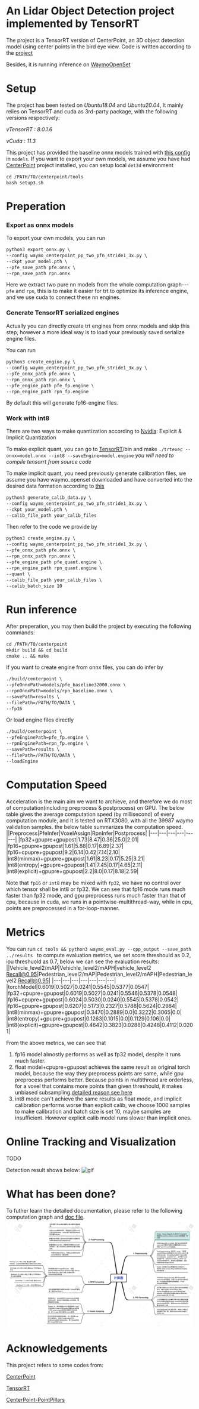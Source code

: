 # An Lidar Object Detection project implemented by TensorRT 

The project is a TensorRT version of CenterPoint, an 3D object detection model using center points in the bird eye view.
Code is written according to the [project](https://github.com/tianweiy/CenterPoint.git)

Besides, it is running inference on [WaymoOpenSet](https://waymo.com/intl/en_us/dataset-download-terms) 


# Setup

The project has been tested on *Ubuntu18.04* and *Ubuntu20.04*, 
It mainly relies on TensorRT and cuda as 3rd-party package,  with the following versions respectively:

*vTensorRT : 8.0.1.6*

*vCuda : 11.3*

This project has provided the baseline onnx models trained with [this config](https://github.com/tianweiy/CenterPoint/blob/master/configs/waymo/pp/waymo_centerpoint_pp_two_pfn_stride1_3x.py) in `models`. If you want to export your own models, we assume you have had [CenterPoint](https://github.com/tianweiy/CenterPoint.git) project installed, you can setup local `det3d` environment 

```
cd /PATH/TO/centerpoint/tools 
bash setup3.sh
```

# Preperation 

###  Export as onnx models
To export your own models, you can run
```
python3 export_onnx.py \
--config waymo_centerpoint_pp_two_pfn_stride1_3x.py \
--ckpt your_model.pth \
--pfe_save_path pfe.onnx \
--rpn_save_path rpn.onnx
```
Here we extract two pure nn models from the whole computation graph---`pfe` and `rpn`, this is to make it easier for trt to optimize its inference engine, 
and we use cuda to connect these nn engines.

###  Generate TensorRT serialized engines
Actually you can directly create trt engines from onnx models and skip this step, however a more ideal way is to load your previously saved serialize engine files.

You can run 
```
python3 create_engine.py \
--config waymo_centerpoint_pp_two_pfn_stride1_3x.py \
--pfe_onnx_path pfe.onnx \
--rpn_onnx_path rpn.onnx \
--pfe_engine_path pfe_fp.engine \
--rpn_engine_path rpn_fp.engine
```
By default this will generate fp16-engine files.

### Work with int8

There are two ways to make quantization according to [Nvidia](https://docs.nvidia.com/deeplearning/tensorrt/developer-guide/#working-with-int8): Explicit  & Implicit Quantization

To make explicit quant, you can go to [TensorRT](https://github.com/NVIDIA/TensorRT)/bin and make 
`./trtexec --onnx=model.onnx --int8 --saveEngine=model.engine`
*you will need to compile tensorrt from source code*

To make implicit quant, you need previously generate calibration files, we assume you have waymo_openset downloaded and have converted into the desired data formation according to [this](https://github.com/tianweiy/CenterPoint/blob/master/docs/WAYMO.md)

```
python3 generate_calib_data.py \
--config waymo_centerpoint_pp_two_pfn_stride1_3x.py \
--ckpt your_model.pth \
--calib_file_path your_calib_files
```

Then refer to the code we provide by 
```
python3 create_engine.py \
--config waymo_centerpoint_pp_two_pfn_stride1_3x.py \
--pfe_onnx_path pfe.onnx \
--rpn_onnx_path rpn.onnx \
--pfe_engine_path pfe_quant.engine \
--rpn_engine_path rpn_quant.engine \
--quant \
--calib_file_path your_calib_files \
--calib_batch_size 10
```

#  Run inference 

After preperation, you may then build the project by executing the following commands:

```
cd /PATH/TO/centerpoint
mkdir build && cd build
cmake .. && make
```
If you want to create engine from onnx files, you can do infer by
```
./build/centerpoint \
--pfeOnnxPath=models/pfe_baseline32000.onnx \
--rpnOnnxPath=models/rpn_baseline.onnx \
--savePath=results \
--filePath=/PATH/TO/DATA \
--fp16
```
Or load engine files directly 
```
./build/centerpoint \
--pfeEnginePath=pfe_fp.engine \
--rpnEnginePath=rpn_fp.engine \
--savePath=results \
--filePath=/PATH/TO/DATA \
--loadEngine
```




# Computation Speed 
Acceleration is the main aim we want to archieve, and therefore we do most of computation(including preprocess & postprocess) on GPU. 
The below table gives the average computation speed (by millisecond) of every computation module, and it is tested on RTX3080, with all the 39987 waymo validation samples. 
the below table summarizes the computation speed.
||Preprocess|PfeInfer|VoxelAssign|RpnInfer|Postprocess|
|---|---|---|---|---|---|
|fp32+gpupre+gpupost|1.73|8.47|0.36|25.0|2.01|
|fp16+gpupre+gpupost|1.61|5.88|0.17|6.89|2.37|
|fp16+cpupre+gpupost|9.2|6.14|0.42|7.14|2.10|
|int8(minmax)+gpupre+gpupost|1.61|8.23|0.17|5.25|3.21|
|int8(entropy)+gpupre+gpupost|1.41|7.45|0.17|4.65|2.11|
|int8(explicit)+gpupre+gpupost|2.2|8.0|0.17|8.18|2.59|

Note that `fp16` or `int8` may be mixed with `fp32`, we have no control over which tensor shall be int8 or fp32. 
We can see that fp16 mode runs much faster than fp32 mode, and gpu preprocess runs much faster than that of cpu, because in cuda, we runs in a pointwise-multithread-way, while in cpu, points are preprocessed in a for-loop-manner. 

# Metrics
You can run `cd tools && python3 waymo_eval.py --cpp_output --save_path ../results ` to compute evaluation metrics, we set score threshould as 0.2, iou threshuold as 0.7, below we can see the evaluation results:
||Vehicle_level2/mAP|Vehichle_level2/mAPH|vehicle_level2 Recall@0.95|Pedestrian_level2/mAP|Pedestrian_level2/mAPH|Pedestrian_level2 Recall@0.95|
|---|---|---|---|---|---|---|
|torchModel|0.6019|0.5027|0.0241|0.5545|0.5377|0.0547|
|fp32+cpupre+gpupost|0.6019|0.5027|0.0241|0.5546|0.5378|0.0548|
|fp16+cpupre+gpupost|0.6024|0.5030|0.0240|0.5545|0.5378|0.0542|
|fp16+gpupre+gpupost|0.6207|0.5173|0.2327|0.5788|0.5624|0.2984|
|int8(minmax)+gpupre+gpupost|0.3470|0.2889|0.0|0.3222|0.3065|0.0|
|int8(entropy)+gpupre+gpupost|0.1263|0.1015|0.0|0.1129|0.106|0.0|
|int8(explicit)+gpupre+gpupost|0.4642|0.3823|0.0288|0.4248|0.4112|0.0201|

From the above metrics, we can see that 
1. fp16 model almostly performs as well as fp32 model, despite it runs much faster.
2. float model+cpupre+gpupost achieves the same result as original torch model, because the way they preprocess points are same, while gpu preprocess performs better. Because points in multithread are orderless, for a voxel that contains more points than given threshould, it makes unbiased subsampling.[detailed reason see here](https://github.com/tianweiy/CenterPoint/issues/243)
3. int8 mode can't achieve the same results as float mode, and implicit calibration performs worse than explicit calib, we choose 1000 samples to make calibration and batch size is set 10, maybe samples are insufficient. However explicit calib model runs slower than implicit ones.

# Online Tracking and Visualization
TODO 

Detection result shows below:
![gif](doc/seq0_fp.gif)

# What has been done?
To futher learn the detailed documentation, please refer to the following computation graph and [doc file](doc/CenterPointTRT.doc).
![graph](doc/computation_graph.png)

# Acknowledgements
This project refers to some codes from:

[CenterPoint](https://github.com/tianweiy/CenterPoint)

[TensorRT](https://github.com/NVIDIA/TensorRT/tree/master)

[CenterPoint-PointPillars ](https://github.com/CarkusL/CenterPoint)
